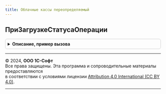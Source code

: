 ```yaml
---
title: Облачные кассы переопределяемый
---
```



## ПриЗагрузкеСтатусаОперации
<details style="margin: 1em 0; padding: 0.5em; border: 1px solid #ccc; border-radius: 6px;">

<summary style="font-weight: bold; cursor: pointer;">Описание, пример вызова</summary>

```bsl

// Определяет алгоритм обработки операции, статус которых был получен регламентным заданием.
// Переопределяемая операция выполняется в попытке вне транзации. Ошибки кода записываются в журнал регистрации.
//
// Параметры:
//  ДокументОперации - ОпределяемыйТип.ДокументОперацииОблачнойКассы - ссылка на документ инициирующий пробитие чека.
//  Касса - ОпределяемыйТип.ОблачнаяКасса - ссылка на элемент справочника для которого настроена интеграция с Облачной
//    кассой.
//  ПараметрыОперации - Структура - результат загрузки статуса операции:
//    * ИдентификаторОперации - Строка - идентификатор операции Облачной кассы.
//    * СтатусОперации - Строка - результат выполнения операции Облачной кассы.
//        Доступные значения:
//          см. ОблачныеКассыКлиентСервер.СтатусОперацииВыполнена - успешное завершение операции.
//          см. ОблачныеКассыКлиентСервер.СтатусОперацииОтменена - операция отмена.
//    * ОписаниеСтатусаОперации - Строка - описание статуса выполнения операции, полученное из Облачной кассы.
//    * ДанныеДляОбработки - Структура из КлючИЗначение - тело ответа запроса к Облачной кассе.
//  Обработан - Булево - признак обработки операции. Необходимо установить Истина, после завершения обработки.
//
//@skip-check module-empty-method
Процедура ПриЗагрузкеСтатусаОперации(ДокументОперации, Касса, ПараметрыОперации, Обработан) Экспорт
```

Пример вызова
```bsl
ОблачныеКассыПереопределяемый.ПриЗагрузкеСтатусаОперации(ДокументОперации, Касса, ПараметрыОперации, Обработан) 
```
</details>

---

© 2024, **ООО 1С-Софт**  
Все права защищены. Эта программа и сопроводительные материалы предоставляются  
в соответствии с условиями лицензии [Attribution 4.0 International (CC BY 4.0)](https://creativecommons.org/licenses/by/4.0/legalcode).

---
